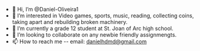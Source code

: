 - 👋 Hi, I’m @Daniel-Oliveira1
- 👀 I’m interested in Video games, sports, music, reading, collecting coins, taking apart and rebuilding broken machinery.
- 🌱 I’m currently a grade 12 student at St. Joan of Arc high school.
- 💞️ I’m looking to collaborate on any newbie friendly assignmengts.
- 📫 How to reach me -- email: danielhdmd@gmail.com

<!---
Daniel-Oliveira1/Daniel-Oliveira1 is a ✨ special ✨ repository because its `README.md` (this file) appears on your GitHub profile.
You can click the Preview link to take a look at your changes.
--->
